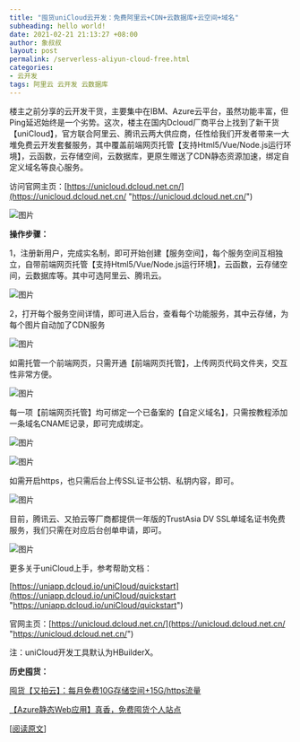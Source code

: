 ```yaml
---
title: "囤货uniCloud云开发：免费阿里云+CDN+云数据库+云空间+域名"
subheading: hello world!
date: 2021-02-21 21:13:27 +08:00
author: 象叔叔
layout: post
permalink: /serverless-aliyun-cloud-free.html
categories:
- 云开发
tags: 阿里云 云开发 云数据库
---
```


楼主之前分享的云开发干货，主要集中在IBM、Azure云平台，虽然功能丰富，但Ping延迟始终是一个劣势。这次，楼主在国内Dcloud厂商平台上找到了新干货【uniCloud】，官方联合阿里云、腾讯云两大供应商，任性给我们开发者带来一大堆免费云开发套餐服务，其中覆盖前端网页托管【支持Html5/Vue/Node.js运行环境】，云函数，云存储空间，云数据库，更原生赠送了CDN静态资源加速，绑定自定义域名等良心服务。

访问官网主页：[https://unicloud.dcloud.net.cn/](https://unicloud.dcloud.net.cn/ "https://unicloud.dcloud.net.cn/")

![图片](https://mmbiz.qpic.cn/mmbiz_jpg/9GCBOx7tR28U2ias5xm0xQGIF7HMhiarHKDF5BBRQZiaicZaFiaCHcgdcwsaIzd6vc4zWk7tJ06LqhzibXwVf1xuFOCw/640?wx_fmt=jpeg&tp=webp&wxfrom=5&wx_lazy=1&wx_co=1 "图片")

**操作步骤：**

1，注册新用户，完成实名制，即可开始创建【服务空间】，每个服务空间互相独立，自带前端网页托管【支持Html5/Vue/Node.js运行环境】，云函数，云存储空间，云数据库等。其中可选阿里云、腾讯云。

![图片](https://mmbiz.qpic.cn/mmbiz_jpg/9GCBOx7tR28U2ias5xm0xQGIF7HMhiarHKVPekKWXvwlx1MsIdibchQ21KxjlSk6RnVicI2knWdqhtcaVmVFakYt1g/640?wx_fmt=jpeg&tp=webp&wxfrom=5&wx_lazy=1&wx_co=1 "图片")

2，打开每个服务空间详情，即可进入后台，查看每个功能服务，其中云存储，为每个图片自动加了CDN服务

![图片](https://mmbiz.qpic.cn/mmbiz_jpg/9GCBOx7tR28U2ias5xm0xQGIF7HMhiarHKOwJicjdgVAYxpyvYOImGZvqeU8gcS9YVfnHY3umXQKMVv9MmMBMPHJw/640?wx_fmt=jpeg&tp=webp&wxfrom=5&wx_lazy=1&wx_co=1 "图片")

如需托管一个前端网页，只需开通【前端网页托管】，上传网页代码文件夹，交互性非常方便。

![图片](https://mmbiz.qpic.cn/mmbiz_jpg/9GCBOx7tR28U2ias5xm0xQGIF7HMhiarHK1xkL5tR5nnCMibQoBxxaOAIek3PQVePzX9SfaMYwvZOyzrkbuF9mGPg/640?wx_fmt=jpeg&tp=webp&wxfrom=5&wx_lazy=1&wx_co=1 "图片")

每一项【前端网页托管】均可绑定一个已备案的【自定义域名】，只需按教程添加一条域名CNAME记录，即可完成绑定。

![图片](https://mmbiz.qpic.cn/mmbiz_jpg/9GCBOx7tR28U2ias5xm0xQGIF7HMhiarHKU3kO2e021wiaW20wrZY0HoedshjfibsZDUVVUa33MM8YVY664Cy2uhCg/640?wx_fmt=jpeg&tp=webp&wxfrom=5&wx_lazy=1&wx_co=1 "图片")

![图片](https://mmbiz.qpic.cn/mmbiz_jpg/9GCBOx7tR28U2ias5xm0xQGIF7HMhiarHKXFyDxpiauASucvAvZDS9TXtTCegNo7IA4qrE7FaiamWSn2WWiaN7XHecg/640?wx_fmt=jpeg&tp=webp&wxfrom=5&wx_lazy=1&wx_co=1 "图片")

如需开启https，也只需后台上传SSL证书公钥、私钥内容，即可。

![图片](https://mmbiz.qpic.cn/mmbiz_jpg/9GCBOx7tR28U2ias5xm0xQGIF7HMhiarHKyJNAAuRW7ic5oq2QsVgdHGg1hklrzjyfSoZMrxsL1TzuAVAaviaKElRw/640?wx_fmt=jpeg&tp=webp&wxfrom=5&wx_lazy=1&wx_co=1 "图片")

目前，腾讯云、又拍云等厂商都提供一年版的TrustAsia DV SSL单域名证书免费服务，我们只需在对应后台创单申请，即可。

![图片](https://mmbiz.qpic.cn/mmbiz_jpg/9GCBOx7tR28U2ias5xm0xQGIF7HMhiarHKVTEHsNQseic4czkiaIf8Oq1egq7Jfddw3HqDwibwyGsSYZnMKiasKNtDng/640?wx_fmt=jpeg&tp=webp&wxfrom=5&wx_lazy=1&wx_co=1 "图片")

更多关于uniCloud上手，参考帮助文档：

[https://uniapp.dcloud.io/uniCloud/quickstart](https://uniapp.dcloud.io/uniCloud/quickstart "https://uniapp.dcloud.io/uniCloud/quickstart")

官网主页：[https://unicloud.dcloud.net.cn/](https://unicloud.dcloud.net.cn/ "https://unicloud.dcloud.net.cn/")

注：uniCloud开发工具默认为HBuilderX。

**历史囤货：**

[囤货【又拍云】：每月免费10G存储空间+15G/https流量](http://mp.weixin.qq.com/s?__biz=MzI4MzA2OTg1Ng==&mid=2247485463&idx=4&sn=74e2fc888d35da97ed666684a755797a&chksm=eb9114d8dce69dcec2e177bc6e75768bc85bbad602df4dc5fa83decb1fe064ba57d38259817a&scene=21#wechat_redirect "囤货【又拍云】：每月免费10G存储空间+15G/https流量")

[【Azure静态Web应用】真香，免费囤货个人站点](http://mp.weixin.qq.com/s?__biz=MzI4MzA2OTg1Ng==&mid=2247484386&idx=1&sn=b893bb117b7c01c40494390f0f068ae9&chksm=eb911f2ddce6963b922049a80561f2f0601ddd4a09d8de142ebb63adbe58b88386fdf25f794c&scene=21#wechat_redirect "【Azure静态Web应用】真香，免费囤货个人站点")

[[阅读原文](https://mp.weixin.qq.com/s?__biz=MzI4MzA2OTg1Ng==&mid=2247485876&idx=2&sn=844cdb3fac86ec0a7d28a7348a8b284b&chksm=eb91157bdce69c6da3ae26bc57b5bc2dac80a6d557f302f5ce1442ee79aca911dc7e430500d7&scene=21#wechat_redirect "阅读原文")]
